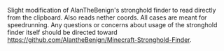 Slight modification of AlanTheBenign's stronghold finder to read directly from the clipboard. Also reads nether coords. All cases are meant for speedrunning. Any questions or concerns about usage of the stronghold finder itself should be directed toward https://github.com/AlantheBenign/Minecraft-Stronghold-Finder.
